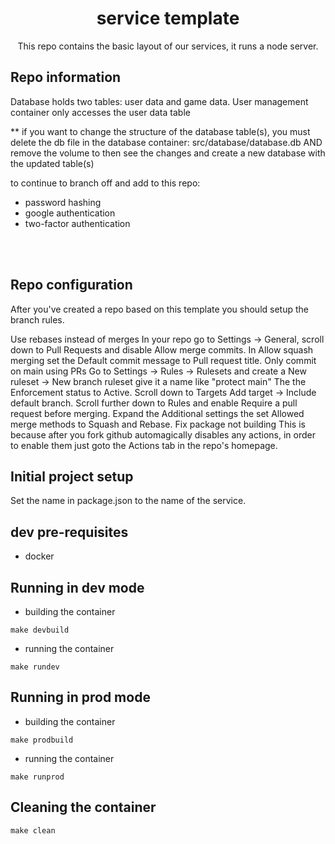 <div align=center>

# service template 
This repo contains the basic layout of our services, it runs a node server.
</div>


<div align=left>

## Repo information
Database holds two tables: user data and game data. 
User management container only accesses the user data table

** if you want to change the structure of the database table(s), you must delete the db file in the database container: src/database/database.db 
AND
remove the volume to then see the changes and create a new database with the updated table(s)

to continue to branch off and add to this repo:
- password hashing
- google authentication
- two-factor authentication
</div>


<br><br>


## Repo configuration
After you've created a repo based on this template you should setup the branch rules.

Use rebases instead of merges
In your repo go to Settings -> General, scroll down to Pull Requests and disable Allow merge commits.
In Allow squash merging set the Default commit message to Pull request title.
Only commit on main using PRs
Go to Settings -> Rules -> Rulesets and create a New ruleset -> New branch ruleset give it a name like "protect main"
The the Enforcement status to Active.
Scroll down to Targets Add target -> Include default branch.
Scroll further down to Rules and enable Require a pull request before merging.
Expand the Additional settings the set Allowed merge methods to Squash and Rebase.
Fix package not building
This is because after you fork github automagically disables any actions, in order to enable them just goto the Actions tab in the repo's homepage.

## Initial project setup
Set the name in package.json to the name of the service.

## dev pre-requisites
- docker

## Running in dev mode
- building the container
```
make devbuild
```

- running the container
```
make rundev
```

## Running in prod mode
- building the container
```
make prodbuild
```

- running the container
```
make runprod
```

## Cleaning the container
```
make clean
```


